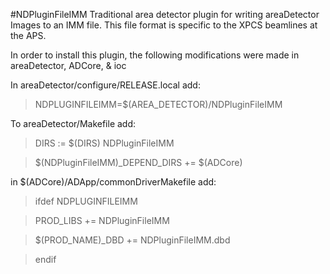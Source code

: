 #NDPluginFileIMM
Traditional area detector plugin for writing areaDetector Images to an IMM file.
This file format is specific to the XPCS beamlines at the APS.

In order to install this plugin, the following modifications were made in
areaDetector, ADCore, & ioc

In areaDetector/configure/RELEASE.local add:

> NDPLUGINFILEIMM=$(AREA_DETECTOR)/NDPluginFileIMM

To areaDetector/Makefile add:
> DIRS := $(DIRS) NDPluginFileIMM

> $(NDPluginFileIMM)_DEPEND_DIRS += $(ADCore)

in $(ADCore)/ADApp/commonDriverMakefile add:
> ifdef NDPLUGINFILEIMM

>   PROD_LIBS             += NDPluginFileIMM

>  $(PROD_NAME)_DBD      += NDPluginFileIMM.dbd

> endif

